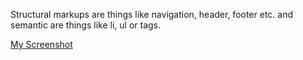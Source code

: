 Structural markups are things like navigation, header, footer etc. and
semantic are things like li, ul or tags.

[My Screenshot](screenshot-2.jpg)
